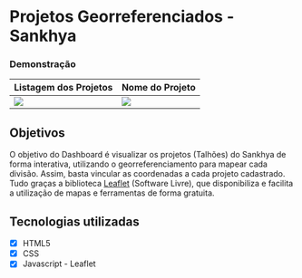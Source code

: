 # Projetos Georreferenciados - Sankhya

### Demonstração
| Listagem dos Projetos | Nome do Projeto | 
| --- | --- | 
| ![](http://danielaraujos.com/partners/projetos_sankhya_georeferenciados/home_maps.png) | ![](http://danielaraujos.com/partners/projetos_sankhya_georeferenciados/home_maps_2.png) |

## Objetivos
O objetivo do Dashboard é visualizar os projetos (Talhões) do Sankhya de forma interativa, utilizando o georreferenciamento para mapear cada divisão.
Assim, basta vincular as coordenadas a cada projeto cadastrado.
Tudo graças a biblioteca [Leaflet](https://leafletjs.com/) (Software Livre), que disponibiliza e facilita a utilização de mapas e ferramentas de forma gratuita.


## Tecnologias utilizadas
- [x] HTML5
- [x] CSS
- [x] Javascript - Leaflet
